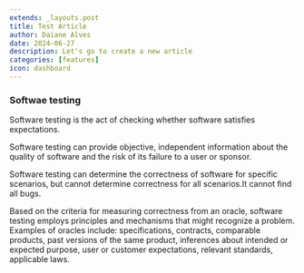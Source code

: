 ```yaml
---
extends: _layouts.post
title: Test Article
author: Daiane Alves
date: 2024-06-27
description: Let's go to create a new article
categories: [features]
icon: dashboard
---
```


### Softwae testing

Software testing is the act of checking whether software satisfies expectations.

Software testing can provide objective, independent information about the quality of software and the risk of its failure to a user or sponsor.

Software testing can determine the correctness of software for specific scenarios, but cannot determine correctness for all scenarios.It cannot find all bugs.

Based on the criteria for measuring correctness from an oracle, software testing employs principles and mechanisms that might recognize a problem. Examples of oracles include: specifications, contracts, comparable products, past versions of the same product, inferences about intended or expected purpose, user or customer expectations, relevant standards, applicable laws.
